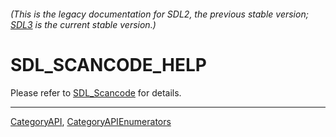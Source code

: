 ###### (This is the legacy documentation for SDL2, the previous stable version; [SDL3](https://wiki.libsdl.org/SDL3/) is the current stable version.)
# SDL_SCANCODE_HELP

Please refer to [SDL_Scancode](SDL_Scancode) for details.

----
[CategoryAPI](CategoryAPI), [CategoryAPIEnumerators](CategoryAPIEnumerators)

